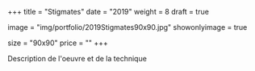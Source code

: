 +++
title = "Stigmates"
date = "2019"
weight = 8
draft = true

image = "img/portfolio/2019Stigmates90x90.jpg"
showonlyimage = true

size = "90x90"
price = ""
+++

<!--more-->

Description de l'oeuvre et de la technique


